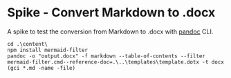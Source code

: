 # Spike - Convert Markdown to .docx

A spike to test the conversion from Markdown to .docx with [pandoc](https://pandoc.org/) CLI.

```shell
cd .\content\
npm install mermaid-filter
pandoc -o "output.docx" -f markdown --table-of-contents --filter mermaid-filter.cmd--reference-doc=.\..\templates\template.dotx -t docx (gci *.md -name -file)
```